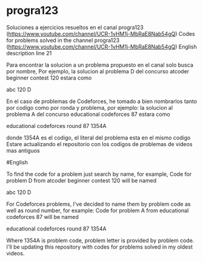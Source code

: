 # progra123
Soluciones a ejercicios resueltos en el canal progra123 (https://www.youtube.com/channel/UCR-1vHM1j-MbRaE8Nab54gQ)
Codes for problems solved in the channel progra123 (https://www.youtube.com/channel/UCR-1vHM1j-MbRaE8Nab54gQ)
English description line 21

Para encontrar la solucion a un problema propuesto en el canal solo busca por nombre, 
Por ejemplo, 
la solucion al problema D del concurso atcoder beginner contest 120 estara como

abc 120 D

En el caso de problemas de Codeforces, he tomado a bien nombrarlos
tanto por codigo como por ronda y problema, por ejemplo:
la solucion al problema A del concurso educational codeforces 87 estara como

educational codeforces round 87 1354A

donde 1354A es el codigo, el literal del problema esta en el mismo codigo
Estare actualizando el repositorio con los codigos de problemas de videos mas antiguos

#English

To find the code for a problem just search by name,
for example,
Code for problem D from atcoder beginner contest 120 will be named

abc 120 D

For Codeforces problems, I've decided to name them by problem code
as well as round number, for example:
Code for problem A from educational codeforces 87 will be named

educational codeforces round 87 1354A

Where 1354A is problem code, problem letter is provided by problem code.
I'll be updating this repository with codes for problems solved in my oldest videos.
